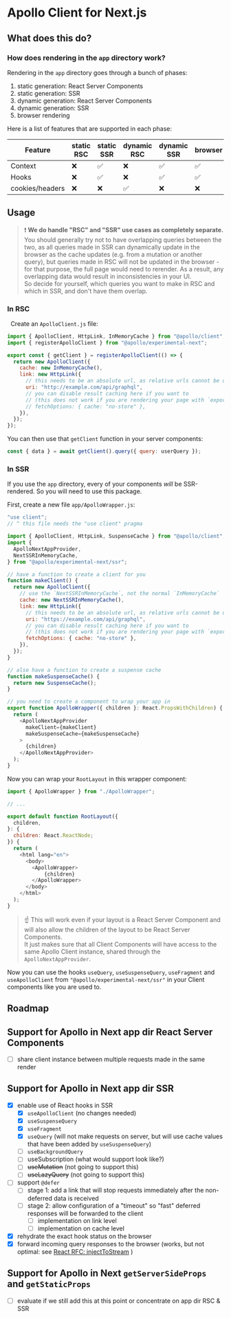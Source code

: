 # Apollo Client for Next.js

## What does this do?

### How does rendering in the `app` directory work?

Rendering in the `app` directory goes through a bunch of phases:

1. static generation: React Server Components
2. static generation: SSR
3. dynamic generation: React Server Components
4. dynamic generation: SSR
5. browser rendering

Here is a list of features that are supported in each phase:

| Feature | static RSC | static SSR | dynamic RSC | dynamic SSR | browser |
| ------- | ---------- | ---------- | ----------- | ----------- | ------- |
| Context | ❌ | ✅ | ❌ | ✅ | ✅ |
| Hooks | ❌ | ✅ | ❌ | ✅ | ✅ |
| cookies/headers | ❌ | ❌ | ✅ | ❌ | ❌ |

## Usage

> ❗️ **We do handle "RSC" and "SSR" use cases as completely separate.**  
You should generally try not to have overlapping queries between the two, as all queries made in SSR can dynamically update in the browser as the cache updates (e.g. from a mutation or another query), but queries made in RSC will not be updated in the browser - for that purpose, the full page would need to rerender. As a result, any overlapping data would result in inconsistencies in your UI.  
So decide for yourself, which queries you want to make in RSC and which in SSR, and don't have them overlap.

### In RSC
 
Create an `ApolloClient.js` file:
```js
import { ApolloClient, HttpLink, InMemoryCache } from "@apollo/client";
import { registerApolloClient } from "@apollo/experimental-next";

export const { getClient } = registerApolloClient(() => {
  return new ApolloClient({
    cache: new InMemoryCache(),
    link: new HttpLink({
      // this needs to be an absolute url, as relative urls cannot be used in SSR
      uri: "http://example.com/api/graphql",
      // you can disable result caching here if you want to
      // (this does not work if you are rendering your page with `export const dynamic = "force-static"`)
      // fetchOptions: { cache: "no-store" },
    }),
  });
});
```

You can then use that `getClient` function in your server components:
```js
const { data } = await getClient().query({ query: userQuery });
```

### In SSR

If you use the `app` directory, every of your components *will* be SSR-rendered. So you will need to use this package.

First, create a new file `app/ApolloWrapper.js`:
```js
"use client";
// ^ this file needs the "use client" pragma

import { ApolloClient, HttpLink, SuspenseCache } from "@apollo/client";
import {
  ApolloNextAppProvider,
  NextSSRInMemoryCache,
} from "@apollo/experimental-next/ssr";

// have a function to create a client for you
function makeClient() {
  return new ApolloClient({
    // use the `NextSSRInMemoryCache`, not the normal `InMemoryCache`
    cache: new NextSSRInMemoryCache(),
    link: new HttpLink({
      // this needs to be an absolute url, as relative urls cannot be used in SSR
      uri: "https://example.com/api/graphql",
      // you can disable result caching here if you want to
      // (this does not work if you are rendering your page with `export const dynamic = "force-static"`)
      fetchOptions: { cache: "no-store" },
    }),
  });
}

// also have a function to create a suspense cache
function makeSuspenseCache() {
  return new SuspenseCache();
}

// you need to create a component to wrap your app in
export function ApolloWrapper({ children }: React.PropsWithChildren) {
  return (
    <ApolloNextAppProvider
      makeClient={makeClient}
      makeSuspenseCache={makeSuspenseCache}
    >
      {children}
    </ApolloNextAppProvider>
  );
}
```

Now you can wrap your `RootLayout` in this wrapper component:
```js
import { ApolloWrapper } from "./ApolloWrapper";

// ...

export default function RootLayout({
  children,
}: {
  children: React.ReactNode;
}) {
  return (
    <html lang="en">
      <body>
        <ApolloWrapper>
            {children}
        </ApolloWrapper>
      </body>
    </html>
  );
}
```
> ☝️ This will work even if your layout is a React Server Component and will also allow the children of the layout to be React Server Components.  
It just makes sure that all Client Components will have access to the same Apollo Client instance, shared through the `ApolloNextAppProvider`.

Now you can use the hooks `useQuery`, `useSuspenseQuery`, `useFragment` and `useApolloClient` from `"@apollo/experimental-next/ssr"` in your Client components like you are used to.

## Roadmap

## Support for Apollo in Next app dir React Server Components

* [ ] share client instance between multiple requests made in the same render

## Support for Apollo in Next app dir SSR

* [x] enable use of React hooks in SSR
  * [x] `useApolloClient` (no changes needed)
  * [x] `useSuspenseQuery`
  * [x] `useFragment`
  * [x] `useQuery` (will not make requests on server, but will use cache values that have been added by `useSuspenseQuery`)
  * [ ] `useBackgroundQuery`
  * [ ] useSubscription (what would support look like?)
  * [ ] ~~useMutation~~ (not going to support this)
  * [ ] ~~useLazyQuery~~ (not going to support this)
* [ ] support `@defer`
  * [ ] stage 1: add a link that will stop requests immediately after the non-deferred data is received
  * [ ] stage 2: allow configuration of a "timeout" so "fast" deferred responses will be forwarded to the client
    * [ ] implementation on link level
    * [ ] implementation on cache level
* [x] rehydrate the exact hook status on the browser
* [x] forward incoming query responses to the browser (works, but not optimal: see [React RFC: injectToStream](https://github.com/reactjs/rfcs/pull/219#issuecomment-1505084590) )

## Support for Apollo in Next `getServerSideProps` and `getStaticProps`

* [ ] evaluate if we still add this at this point or concentrate on app dir RSC & SSR
